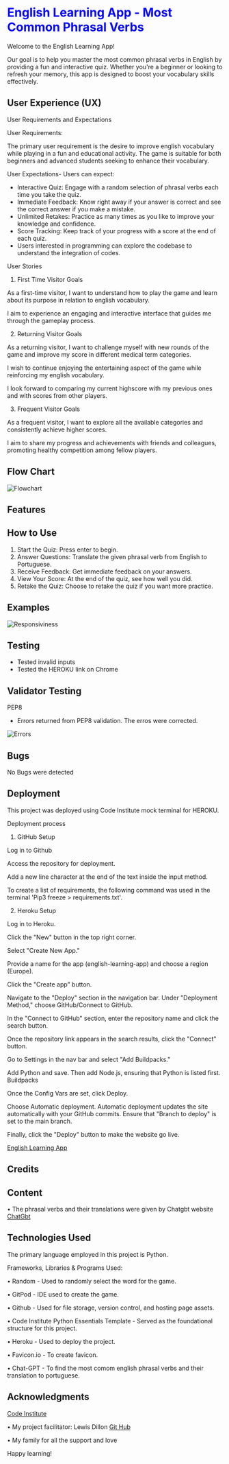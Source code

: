 <h1 style="color:blue;">English Learning App - Most Common Phrasal Verbs</h1>

Welcome to the English Learning App! 

Our goal is to help you master the most common phrasal verbs in English by providing a fun and interactive quiz. Whether you're a beginner or looking to refresh your memory, this app is designed to boost your vocabulary skills effectively.

## User Experience (UX)

User Requirements and Expectations

User Requirements: 

The primary user requirement is the desire to improve english vocabulary while playing in a fun and educational activity. The game is suitable for both beginners and advanced students seeking to enhance their vocabulary.

User Expectations- Users can expect:
- Interactive Quiz: Engage with a random selection of phrasal verbs each time you take the quiz.
- Immediate Feedback: Know right away if your answer is correct and see the correct answer if you make a mistake.
- Unlimited Retakes: Practice as many times as you like to improve your knowledge and confidence.
- Score Tracking: Keep track of your progress with a score at the end of each quiz.
- Users interested in programming can explore the codebase to understand the integration of codes.

User Stories

1) First Time Visitor Goals

As a first-time visitor, I want to understand how to play the game and learn about its purpose in relation to english vocabulary.

I aim to experience an engaging and interactive interface that guides me through the gameplay process.

2) Returning Visitor Goals

As a returning visitor, I want to challenge myself with new rounds of the game and improve my score in different medical term categories.

I wish to continue enjoying the entertaining aspect of the game while reinforcing my english vocabulary.

I look forward to comparing my current highscore with my previous ones and with scores from other players.

3. Frequent Visitor Goals

As a frequent visitor, I want to explore all the available categories and consistently achieve higher scores.

I aim to share my progress and achievements with friends and colleagues, promoting healthy competition among fellow players.

## Flow Chart

![Flowchart](documentation/Flowchart.png)

## Features
## How to Use
1. Start the Quiz: Press enter to begin.
2. Answer Questions: Translate the given phrasal verb from English to Portuguese.
3. Receive Feedback: Get immediate feedback on your answers.
4. View Your Score: At the end of the quiz, see how well you did.
5. Retake the Quiz: Choose to retake the quiz if you want more practice.

## Examples

![Responsiviness](documentation/responsive.png)

## Testing

- Tested invalid inputs
- Tested the HEROKU link on Chrome 


## Validator Testing

PEP8
- Errors returned from PEP8 validation. The erros were corrected.


![Errors](documentation/pep8_testing.png)

## Bugs

No Bugs were detected

## Deployment
This project was deployed using Code Institute mock terminal for HEROKU.

Deployment process
1) GitHub Setup

Log in to Github

Access the repository for deployment. 

Add a new line character at the  end of the text inside the input method.

To create a list of requirements, the following command was used in the terminal 'Pip3 freeze > requirements.txt'.

2) Heroku Setup

Log in to Heroku.

Click the "New" button in the top right corner.

Select "Create New App."

Provide a name for the app (english-learning-app) and choose a region (Europe).

Click the "Create app" button.

Navigate to the "Deploy" section in the navigation bar. Under "Deployment Method," choose GitHub/Connect to GitHub.

In the "Connect to GitHub" section, enter the repository name and click the search button.

Once the repository link appears in the search results, click the "Connect" button. 

Go to Settings in the nav bar and select "Add Buildpacks."

Add Python and save. Then add Node.js, ensuring that Python is listed first. Buildpacks

Once the Config Vars are set, click Deploy.

Choose Automatic deployment. Automatic deployment updates the site automatically with your GitHub commits. Ensure that "Branch to deploy" is set to the main branch.

Finally, click the "Deploy" button to make the website go live.

[English Learning App](https://english-learning-app-d0710ebd4b97.herokuapp.com)

## Credits
## Content

•	The phrasal verbs and their translations were given by Chatgbt website 
[ChatGbt](https://chatgbt.com/)

## Technologies Used

The primary language employed in this project is Python. 

Frameworks, Libraries & Programs Used:

•	Random - Used to randomly select the word for the game.

•	GitPod - IDE used to create the game.

•	Github - Used for file storage, version control, and hosting page assets.

•	Code Institute Python Essentials Template - Served as the foundational structure for this project.

•	Heroku - Used to deploy the project.

•	Favicon.io - To create favicon.

•	Chat-GPT - To find the most comom english phrasal verbs and their translation to portuguese.

## Acknowledgments

[Code Institute](https://codeinstitute.net/ie/)

•	My project facilitator: Lewis Dillon [Git Hub](https://github.com/LewisDillon)

•	My family for all the support and love



Happy learning!